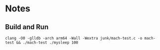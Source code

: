 # Notes

## Build and Run
`clang -O0 -glldb -arch arm64 -Wall -Wextra junk/mach-test.c -o mach-test && ./mach-test ./mysleep 100`
